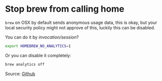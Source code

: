 # Stop brew from calling home

`brew` on OSX by default sends anonymous usage data, this is okay, but your local security policy might not approve of this, luckily this can be disabled.

You can do it by _invocation/session_?

```bash
export HOMEBREW_NO_ANALYTICS=1
```

Or you can disable it completely:

```bash
brew analytics off
```

Source: [Github](https://github.com/Homebrew/brew/blob/master/docs/Analytics.md)